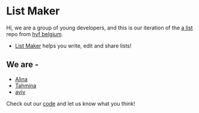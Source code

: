 # List Maker

Hi, we are a group of young developers, and this is our iteration of the [a list](https://github.com/HackYourFutureBelgium/separation-of-concerns-starter) repo from [hyf belgium](https://github.com/HackYourFutureBelgium).

- [List Maker](https://lab-antwerp-1.github.io/aviv-soc-wordlist/) helps you write, edit and share lists!

## We are -

- [Alina](https://github.com/AlinaTaoRao)
- [Tahmina](https://github.com/tahminarasoli)
- [aviv](https://github.com/aviv82)

Check out our [code](https://github.com/lab-antwerp-1/group4-soc-a-list) and let us know what you think!
